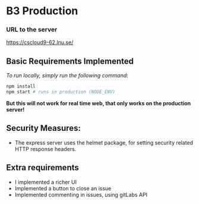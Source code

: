 # B3 Production

### URL to the server
<a>https://cscloud9-62.lnu.se/</a>


## Basic Requirements Implemented

*To run locally, simply run the following command:*

```sh
npm install
npm start # runs in production (NODE_ENV)
```

**But this will not work for real time web, that only works on the production server!**

## Security Measures:
- The express server uses the helmet package, for setting security related HTTP response headers.

## Extra requirements

- I implemented a richer UI
- Implemented a button to close an issue
- Implemented commenting in issues, using gitLabs API

